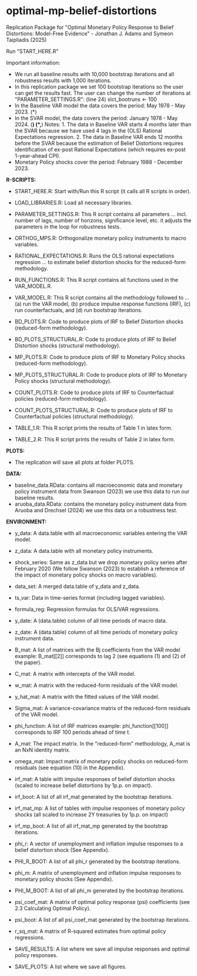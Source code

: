 # optimal-mp-belief-distortions
Replication Package for "Optimal Monetary Policy Response to Belief Distortions: Model-Free Evidence" - Jonathan J. Adams and Symeon Taipliadis (2025)

Run "START_HERE.R"

Important information:
- We run all baseline results with 10,000 bootstrap iterations
  and all robustness results with 1,000 iterations.
- In this replication package we set 100 bootstrap iterations so the user can get the results fast. 
  The user can change the number of iterations at "PARAMETER_SETTINGS.R": (line 24) slct_bootruns <- 100
- In the Baseline VAR model the data covers the period: May 1978 - May 2023. (*)	
- In the SVAR model, the data covers the period: January 1978 - May 2024. (**)
	(*,**) Notes:  	1. The data in Baseline VAR starts 4 months later than the SVAR because we have used 4 lags in the (OLS) Rational Expectations regression.
			            2. The data in Baseline VAR ends 12 months before the SVAR because the estimation of Belief Distortions requires identification of ex-post Rational Expectations (which requires ex-post 1-year-ahead CPI).
- Monetary Policy shocks cover the period: February 1988 - December 2023.
  
**R-SCRIPTS:**
- START_HERE.R:			Start with/Run this R script (it calls all R scripts in order).
- LOAD_LIBRARIES.R:		Load all necessary libraries.
- PARAMETER_SETTINGS.R:		This R script contains all parameters ...
				incl. number of lags, number of horizons, significance level, etc.
				it adjusts the parameters in the loop for robustness tests.
- ORTHOG_MPS.R:			Orthogonalize monetary policy instruments to macro variables.

- RATIONAL_EXPECTATIONS.R:	Runs the OLS rational expectations regression ...
				to estimate belief distortion shocks for the reduced-form methodology.
- RUN_FUNCTIONS.R:		This R script contains all functions used in the VAR_MODEL.R.
- VAR_MODEL.R:			This R script contains all the methodology followed to ... 
				(a) run the VAR model, (b) produce impulse response functions (IRF),
				(c) run counterfactuals, and (d) run bootstrap iterations.

- BD_PLOTS.R:			Code to produce plots of IRF to Belief Distortion shocks (reduced-form methodology).
- BD_PLOTS_STRUCTURAL.R:	Code to produce plots of IRF to Belief Distortion shocks (structural methodology).
- MP_PLOTS.R:			Code to produce plots of IRF to Monetary Policy shocks (reduced-form methodology).
- MP_PLOTS_STRUCTURAL.R:	Code to produce plots of IRF to Monetary Policy shocks (structural methodology).
- COUNT_PLOTS.R: 		Code to produce plots of IRF to Counterfactual policies (reduced-form methodology).
- COUNT_PLOTS_STRUCTURAL.R: 	Code to produce plots of IRF to Counterfactual policies (structural methodology).

- TABLE_1.R:			This R script prints the results of Table 1 in latex form.
- TABLE_2.R:			This R script prints the results of Table 2 in latex form.

**PLOTS:**
- The replication will save all plots at folder PLOTS. 

**DATA:**
- baseline_data.RData: contains all macroeconomic data and monetary policy instrument data from Swanson (2023)
			we use this data to run our baseline results.
- aruoba_data.RData: contains the monetary policy instrument data from Aruoba and Drechsel (2024)
			we use this data on a robustness test.

**ENVIRONMENT:**

- y_data: 	A data.table with all macroeconomic variables entering the VAR model.
- z_data: 	A data.table with all monetary policy instruments.
- shock_series: Same as z_data but we drop monetary policy series after February 2020 (We follow Swanson (2023) to establish a reference of the impact of monetary policy shocks on macro variables).
- data_set: 	A merged data.table of y_data and z_data.

- ts_var:	Data in time-series format (including lagged variables).
- formula_reg:	Regression formulas for OLS/VAR regressions.
- y_date:	A (data.table) column of all time periods of macro data.
- z_date:	A (data.table) column of all time periods of monetary policy instrument data.

- B_mat: 	A list of matrices with the Bj coefficients from the VAR model 
		example: B_mat[[2]] corresponds to lag 2 (see equations (1) and (2) of the paper).
- C_mat:	A matrix with intercepts of the VAR model.
- w_mat:	A matrix with the reduced-form residuals of the VAR model.
- y_hat_mat:	A matrix with the fitted values of the VAR model.
- Sigma_mat:	A variance-covariance matrix of the reduced-form residuals of the VAR model.

- phi_function:	A list of IRF matrices
		example: phi_function[[100]] corresponds to IRF 100 periods ahead of time t.
- A_mat:	The impact matrix. In the "reduced-form" methodology, A_mat is an NxN identity matrix.
- omega_mat:	Impact matrix of monetary policy shocks on reduced-form residuals 
		(see equation (10) in the Appendix).
- irf_mat:	A table with impulse responses of belief distortion shocks 
		(scaled to increase belief distortions by 1p.p. on impact).
- irf_boot:	A list of all irf_mat generated by the bootstrap iterations.

- irf_mat_mp:	A list of tables with impulse responses of monetary policy shocks
		(all scaled to increase 2Y treasuries by 1p.p. on impact)
- irf_mp_boot:	A list of all irf_mat_mp generated by the bootstrap iterations.

- phi_r:	A vector of unemployment and inflation impulse responses to a belief distortion shock (See Appendix).
- PHI_R_BOOT:	A list of all phi_r generated by the bootstrap iterations.

- phi_m:	A matrix of unemployment and inflation impulse responses to monetary policy shocks (See Appendix).
- PHI_M_BOOT:	A list of all phi_m generated by the bootstrap iterations.

- psi_coef_mat:	A matrix of optimal policy response (psi) coefficients (see 2.3 Calculating Optimal Policy).
- psi_boot:	A list of all psi_coef_mat generated by the bootstrap iterations.
- r_sq_mat:	A matrix of R-squared estimates from optimal policy regressions.

- SAVE_RESULTS:	A list where we save all impulse responses and optimal policy responses.
- SAVE_PLOTS:	A list where we save all figures.
